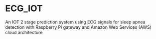 # ECG_IOT
An IOT 2 stage prediction system using ECG signals for sleep apnea detection with Raspberry Pi gateway and Amazon Web Services (AWS) cloud architecture
